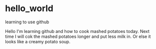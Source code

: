 # hello_world
learning to use github

Hello I'm learning github and how to cook mashed potatoes today. 
Next time I will cok the mashed potatoes longer and put less milk in. Or else it looks like a creamy potato soup. 
